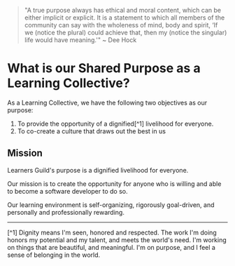 > "A true purpose always has ethical and moral content, which can be either implicit or explicit. It is a statement to which all members of the community can say with the wholeness of mind, body and spirit, ‘If we (notice the plural) could achieve that, then my (notice the singular) life would have meaning.'" ~ Dee Hock

# What is our Shared Purpose as a Learning Collective?

As a Learning Collective, we have the following two objectives as our purpose:

1. To provide the opportunity of a dignified[^1] livelihood for everyone.
2. To co-create a culture that draws out the best in us

## Mission

Learners Guild's purpose is a dignified livelihood for everyone.

Our mission is to create the opportunity for anyone who is willing and able to become a software developer to do so.

Our learning environment is self-organizing, rigorously goal-driven, and personally and professionally rewarding.


---

[^1] Dignity means I'm seen, honored and respected. The work I'm doing honors my potential and my talent, and meets the world's need. I'm working on things that are beautiful, and meaningful. I'm on purpose, and I feel a sense of belonging in the world.
